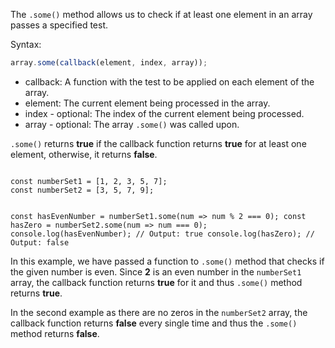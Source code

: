 The `.some()` method allows us to check if at least one element in an array passes a specified test.

Syntax:
```js
array.some(callback(element, index, array));
```
- callback: A function with the test to be applied on each element of the array.
- element: The current element being processed in the array.
- index - optional: The index of the current element being processed.
- array - optional: The array `.some()` was called upon.

`.some()` returns **true** if the callback function
returns **true** for at least one element,
otherwise, it returns **false**.

<codeblock language="javascript" type="lesson">
<code>
const numberSet1 = [1, 2, 3, 5, 7];
const numberSet2 = [3, 5, 7, 9];

const hasEvenNumber = numberSet1.some(num => num % 2 === 0);
const hasZero = numberSet2.some(num => num === 0);
console.log(hasEvenNumber); // Output: true
console.log(hasZero); // Output: false
</code>
</codeblock>

In this example, we have passed a function to `.some()` method that checks if the given number is even. Since **2** is an even number in the `numberSet1` array, the callback function returns **true** for it
and thus `.some()` method returns **true**.

In the second example as there are no zeros in the `numberSet2` array, the callback function returns **false** every single time and thus the `.some()` method returns **false**.
